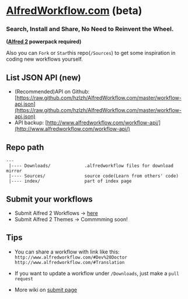 [AlfredWorkflow.com](http://AlfredWorkflow.com 'Alfred 2 Workflows List') (beta)
====
### Search, Install and Share, No Need to Reinvent the Wheel.
 **([Alfred 2] powerpack required)**   
 
Also you can `Fork` or `Star`this repo(`/Sources`) to get some inspiration in coding new workflows yourself.

## List JSON API (new) 

* (Recommended)API on Github: [https://raw.github.com/hzlzh/AlfredWorkflow.com/master/workflow-api.json](https://raw.github.com/hzlzh/AlfredWorkflow.com/master/workflow-api.json)
* API backup: [http://www.alfredworkflow.com/workflow-api/](http://www.alfredworkflow.com/workflow-api/)

## Repo path

    --- 
     |---- Downloads/             .alfredworkflow files for download mirror   
     |---- Sources/               source code(Learn from others' code)                 
     |---- index/                 part of index page

## Submit your workflows

* Submit Alfred 2 Workflows -> [here](http://www.alfredworkflow.com/submit-alfred-workflow/)
* Submit Alfred 2 Themes -> Commmming soon!

## Tips 
* You can share a workflow with link like this:  
`http://www.alfredworkflow.com/#Dev%20Doctor`  
`http://www.alfredworkflow.com/#Translation`

* If you want to update a workflow under `/Downloads`, just make a `pull request`
* More wiki on [submit page](http://www.alfredworkflow.com/submit-alfred-workflow/)


[Alfred 2]: http://www.alfredapp.com/